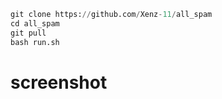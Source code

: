 ```python
git clone https://github.com/Xenz-11/all_spam
cd all_spam
git pull
bash run.sh
```
# screenshot
